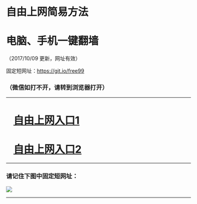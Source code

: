 ﻿# 自由上网简易方法

# 电脑、手机一键翻墙

（2017/10/09 更新，网址有效）

固定短网址：https://git.io/free99

### （微信如打不开，请转到浏览器打开）


***





# &nbsp;&nbsp; <a href="http://ft2167519319.fwq-tz-1001.info/fwqtz01.html?t=100900129154 " target="_blank">自由上网入口1</a>
# &nbsp;&nbsp; <a href="http://ft1194814954.fwq-tz-1002.info/fwqtz02.html?t=10090017439 " target="_blank">自由上网入口2</a>
***

### 请记住下图中固定短网址：

<img src="https://s3-us-west-2.amazonaws.com/fwq-1001/yjfq-20170905okok.png" /> 


***

